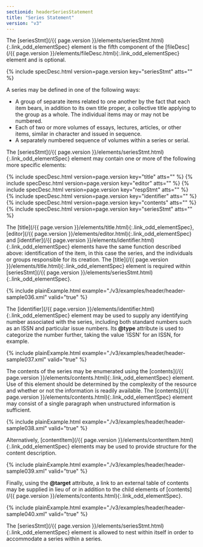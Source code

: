 ```yaml
---
sectionid: headerSeriesStatement
title: "Series Statement"
version: "v3"
---
```




The [seriesStmt](/{{ page.version }}/elements/seriesStmt.html){:.link_odd_elementSpec} element is the fifth component of the [fileDesc](/{{ page.version }}/elements/fileDesc.html){:.link_odd_elementSpec} element and is optional.



{% include specDesc.html version=page.version key="seriesStmt" atts="" %}



A series may be defined in one of the following ways:


- A group of separate items related to one another by the fact that each item bears,
in
addition to its own title proper, a collective title applying to the group as a whole.
The
individual items may or may not be numbered.
- Each of two or more volumes of essays, lectures, articles, or other items, similar
in
character and issued in sequence.
- A separately numbered sequence of volumes within a series or serial.

The [seriesStmt](/{{ page.version }}/elements/seriesStmt.html){:.link_odd_elementSpec} element may contain one or more of the following more
specific elements:



{% include specDesc.html version=page.version key="title" atts="" %}
{% include specDesc.html version=page.version key="editor" atts="" %}
{% include specDesc.html version=page.version key="respStmt" atts="" %}
{% include specDesc.html version=page.version key="identifier" atts="" %}
{% include specDesc.html version=page.version key="contents" atts="" %}
{% include specDesc.html version=page.version key="seriesStmt" atts="" %}



The [title](/{{ page.version }}/elements/title.html){:.link_odd_elementSpec}, [editor](/{{ page.version }}/elements/editor.html){:.link_odd_elementSpec} and [identifier](/{{ page.version }}/elements/identifier.html){:.link_odd_elementSpec} elements have the same function described above: identification of the
item, in this case the series, and the individuals or groups responsible for its creation.
The [title](/{{ page.version }}/elements/title.html){:.link_odd_elementSpec} element is required within [seriesStmt](/{{ page.version }}/elements/seriesStmt.html){:.link_odd_elementSpec}.

{% include plainExample.html example="./v3/examples/header/header-sample036.xml" valid="true" %}

The [identifier](/{{ page.version }}/elements/identifier.html){:.link_odd_elementSpec} element may be used to supply any identifying number
associated with the series, including both standard numbers such as an ISSN and particular
issue numbers. Its **@type** attribute is used to categorize the number further,
taking the value 'ISSN' for an ISSN, for example.

{% include plainExample.html example="./v3/examples/header/header-sample037.xml" valid="true" %}

The contents of the series may be enumerated using the [contents](/{{ page.version }}/elements/contents.html){:.link_odd_elementSpec}
element. Use of this element should be determined by the complexity of the resource
and
whether or not the information is readily available. The [contents](/{{ page.version }}/elements/contents.html){:.link_odd_elementSpec}
element may consist of a single paragraph when unstructured information is sufficient.

{% include plainExample.html example="./v3/examples/header/header-sample038.xml" valid="true" %}

Alternatively, [contentItem](/{{ page.version }}/elements/contentItem.html){:.link_odd_elementSpec} elements may be used to provide structure
for the content description.

{% include plainExample.html example="./v3/examples/header/header-sample039.xml" valid="true" %}

Finally, using the **@target** attribute, a link to an external table of contents may
be supplied in lieu of or in addition to the child elements of [contents](/{{ page.version }}/elements/contents.html){:.link_odd_elementSpec}.

{% include plainExample.html example="./v3/examples/header/header-sample040.xml" valid="true" %}

The [seriesStmt](/{{ page.version }}/elements/seriesStmt.html){:.link_odd_elementSpec} element is allowed to nest within itself in order to
accommodate a series within a series.


